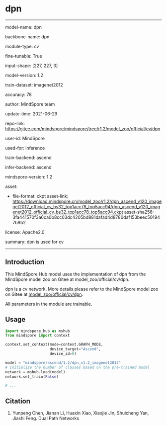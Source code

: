 # dpn

---

model-name: dpn

backbone-name: dpn

module-type: cv

fine-tunable: True

input-shape: [227, 227, 3]

model-version: 1.2

train-dataset: imagenet2012

accuracy: 78

author: MindSpore team

update-time: 2021-06-29

repo-link: <https://gitee.com/mindspore/mindspore/tree/r1.2/model_zoo/official/cv/dpn>

user-id: MindSpore

used-for: inference

train-backend: ascend

infer-backend: ascend

mindspore-version: 1.2

asset:

-
    file-format: ckpt
    asset-link: <https://download.mindspore.cn/model_zoo/r1.2/dpn_ascend_v120_imagenet2012_official_cv_bs32_top1acc78_top5acc94/dpn_ascend_v120_imagenet2012_official_cv_bs32_top1acc78_top5acc94.ckpt>
    asset-sha256: 3fa441570f3a6ca0b8cc03dc4205bd881dafad4d8780daf153beec501947b9b2

license: Apache2.0

summary: dpn is used for cv

---

## Introduction

This MindSpore Hub model uses the implementation of dpn from the MindSpore model zoo on Gitee at model_zoo/official/cv/dpn.

dpn is a cv network. More details please refer to the MindSpore model zoo on Gitee at [model_zoo/official/cv/dpn](https://gitee.com/mindspore/mindspore/blob/r1.2/model_zoo/official/cv/dpn/README.md).

All parameters in the module are trainable.

## Usage

```python
import mindspore_hub as mshub
from mindspore import context

context.set_context(mode=context.GRAPH_MODE,
                    device_target="Ascend",
                    device_id=0)

model = "mindspore/ascend/1.2/dpn_v1.2_imagenet2012"
# initialize the number of classes based on the pre-trained model
network = mshub.load(model)
network.set_train(False)

# ...
```

## Citation

1. Yunpeng Chen, Jianan Li, Huaxin Xiao, Xiaojie Jin, Shuicheng Yan, Jiashi Feng. Dual Path Networks
